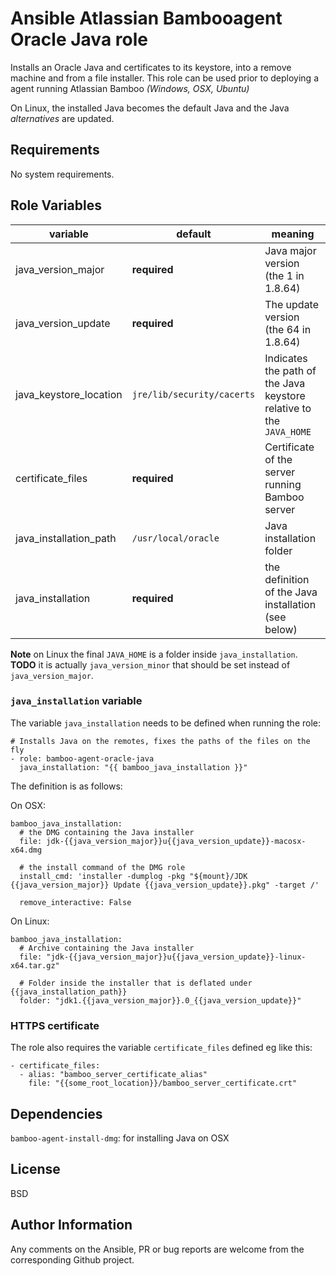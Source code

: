 Ansible Atlassian Bambooagent Oracle Java role
==============================================

Installs an Oracle Java and certificates to its keystore, into a remove machine and from a file installer. 
This role can be used prior to deploying a agent running Atlassian Bamboo *(Windows, OSX, Ubuntu)*

On Linux, the 
installed Java becomes the default Java and the Java *alternatives* are updated.

Requirements
------------

No system requirements.

Role Variables
--------------

| variable | default | meaning |
|----------|---------|---------|
|java_version_major| **required**| Java major version (the 1 in 1.8.64)|
|java_version_update|**required**| The update version (the 64 in 1.8.64)|
|java_keystore_location|`jre/lib/security/cacerts` | Indicates the path of the Java keystore relative to the `JAVA_HOME`|
|certificate_files|**required**| Certificate of the server running Bamboo server|
|java_installation_path|`/usr/local/oracle`| Java installation folder |
|java_installation|**required**| the definition of the Java installation (see below)|

**Note** on Linux the final `JAVA_HOME` is a folder inside `java_installation`.
**TODO** it is actually `java_version_minor` that should be set instead of `java_version_major`.


### `java_installation` variable

The variable `java_installation` needs to be defined when running the role:

```
# Installs Java on the remotes, fixes the paths of the files on the fly
- role: bamboo-agent-oracle-java
  java_installation: "{{ bamboo_java_installation }}"
```

The definition is as follows:

On OSX:
```
bamboo_java_installation:
  # the DMG containing the Java installer
  file: jdk-{{java_version_major}}u{{java_version_update}}-macosx-x64.dmg

  # the install command of the DMG role
  install_cmd: 'installer -dumplog -pkg "${mount}/JDK {{java_version_major}} Update {{java_version_update}}.pkg" -target /'

  remove_interactive: False
```

On Linux:
```
bamboo_java_installation:
  # Archive containing the Java installer
  file: "jdk-{{java_version_major}}u{{java_version_update}}-linux-x64.tar.gz"

  # Folder inside the installer that is deflated under {{java_installation_path}}
  folder: "jdk1.{{java_version_major}}.0_{{java_version_update}}"
```

### HTTPS certificate

The role also requires the variable `certificate_files` defined eg like this:

```
- certificate_files:
  - alias: "bamboo_server_certificate_alias"
    file: "{{some_root_location}}/bamboo_server_certificate.crt"
```


Dependencies
------------

`bamboo-agent-install-dmg`: for installing Java on OSX



License
-------

BSD

Author Information
------------------

Any comments on the Ansible, PR or bug reports are welcome from the corresponding Github project.
